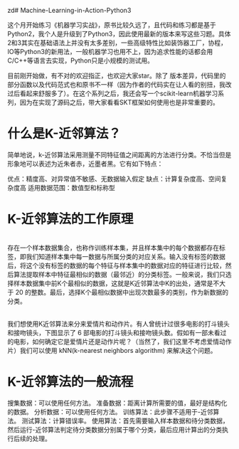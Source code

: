 zd# Machine-Learning-in-Action-Python3 
<br>

这个月开始练习《机器学习实战》，原书比较久远了，且代码和练习都是基于Python2，我个人是升级到了Python3，因此使用最新的版本来写这些习题。具体2和3其实在基础语法上并没有太多差别，一些高级特性比如装饰器工厂，协程，IO等Python3的新用法，一般机器学习也用不上，因为追求性能的话都会用C/C++等语言去实现，Python只是小规模的测试用。<br>

目前刚开始做，有不对的欢迎指正，也欢迎大家star。除了 版本差异，代码里的部分函数以及代码范式也和原书不一样（因为作者的代码实在让人看的别扭，我改过后看起来舒服多了）。在这个系列之后，我还会写一个scikit-learn机器学习系列，因为在实现了源码之后，带大家看看SKT框架如何使用也是非常重要的。

# 什么是K-近邻算法？

简单地说，k-近邻算法采用测量不同特征值之间距离的方法进行分类。不恰当但是形象地可以表述为近朱者赤，近墨者黑。它有如下特点：
<br>

优点：精度高、对异常值不敏感、无数据输入假定
缺点：计算复杂度高、空间复杂度高
适用数据范围：数值型和标称型
<br>
# K-近邻算法的工作原理

<br>存在一个样本数据集合，也称作训练样本集，并且样本集中的每个数据都存在标签，即我们知道样本集中每一数据与所属分类的对应关系。输入没有标签的数据后，将这个没有标签的数据的每个特征与样本集中的数据对应的特征进行比较，然后算法提取样本中特征最相似的数据（最邻近）的分类标签。一般来说，我们只选择样本数据集中前K个最相似的数据，这就是K近邻算法中K的出处，通常是不大于 20 的整数。最后，选择K个最相似数据中出现次数最多的类别，作为新数据的分类。<br>

<br>我们想使用K近邻算法来分来爱情片和动作片。有人曾统计过很多电影的打斗镜头和接吻镜头，下图显示了 6 部电影的打斗镜头和接吻镜头数。假如有一部未看过的电影，如何确定它是爱情片还是动作片呢？（当然了，我们这里不考虑爱情动作片）我们可以使用 kNN(k-nearest neighbors algorithm) 来解决这个问题。
<br>

# K-近邻算法的一般流程

搜集数据：可以使用任何方法。
准备数据：距离计算所需要的值，最好是结构化的数据。
分析数据：可以使用任何方法。
训练算法：此步骤不适用于-近邻算法。
测试算法：计算错误率。
使用算法：首先需要输入样本数据和待分类数据，然后运行-近邻算法判定待分类数据分别属于哪个分类，最后应用计算出的分类执行后续的处理。
